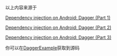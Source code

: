 


以上内容来源于

[Dependency injection on Android: Dagger (Part 1)](https://antonioleiva.com/dependency-injection-android-dagger-part-1/)

[Dependency injection on Android: Dagger (Part 2)](https://antonioleiva.com/dependency-injection-android-dagger-part-2/)

[Dependency injection on Android: Dagger (Part 3)](https://antonioleiva.com/dependency-injection-android-dagger-part-3/)

你可以在[DaggerExample](https://github.com/antoniolg/DaggerExample)获取到源码